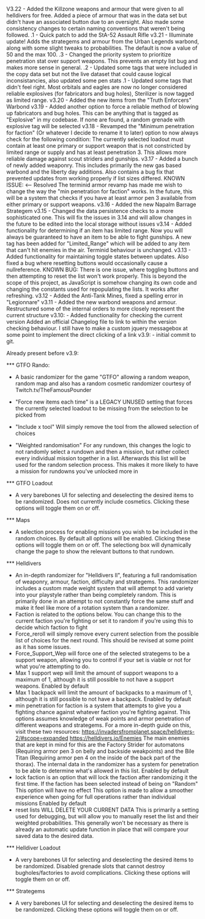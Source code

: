 V3.22   -   Added the Killzone weapons and armour that were given to all helldivers for free. Added a piece of armour that was in the data set but didn't have an associated button due to an oversight.
            Also made some consistency changes to certain naming conventions that weren't being followed.
     .1 -   Quick patch to add the StA-52 Assault Rifle
v3.21   -   Illuminate update! Adds the strategems and armour from the Urban Legends warbond, along with some slight tweaks to probabilities. The default is now a value of 50 and the max 100.
     .3 -   Changed the priority system to prioritize penetration stat over support weapons. This prevents an empty list bug and makes more sense in general.
     .2 -   Updated some tags that were included in the copy data set but not the live dataset that could cause logical inconsistancies, also updated some pen stats
     .1 -   Updated some tags that didn't feel right. Most orbitals and eagles are now no longer considered reliable explosives (for fabricators and bug holes), Sterilizer is now tagged as limited range.
v3.20   -   Added the new items from the "Truth Enforcers" Warbond
v3.19   -   Added another option to force a reliable method of blowing up fabricators and bug holes. This can be anything that is tagged as "Explosive" in my codebase. If none are found, a random grenade with
            explosive tag will be selected
v3.18   -   Revamped the "Minimum penetration for faction" (Or whatever I decide to rename it to later) option to now always check for the following condition:
            The currently selected loadout must contain at least one primary or support weapon that is not constricted by limited range or supply and has at least penetration 3. This allows more reliable damage against scout striders and gunships.
v3.17   -   Added a bunch of newly added weaponry. This includes primarily the new gas based warbond and the liberty day additions. Also contains a bug fix that prevented updates from working properly if list sizes 
            differed.
            KNOWN ISSUE: <-- Resolved The terminid armor revamp has made me wish to change the way the "min penetration for faction" works. In the future, this will be a system that checks if you have at least armor pen 3 available from either primary or support weapons.
v3.16   -   Added the new Napalm Barrage Strategem
v3.15   -   Changed the data persistence checks to a more sophisticated one. This will fix the issues in 3.14 and will allow changes in the future to be edited into the local storage without issues
v3.14   -   Added functionality for determining if an item has limited range. Now you will always be guaranteed to have an item to be able to fight gunships. 
            A new tag has been added for "Limited_Range" which will be added to any item that can't hit enemies in the air. Terminid behaviour is unchanged.
v3.13   -   Added functionality for maintaining toggle states between updates. Also fixed a bug where resetting buttons would occasionally cause a nullreference.
            KNOWN BUG: There is one issue, where toggling buttons and then attempting to reset the list won't work properly. This is beyond the scope of this project, as JavaScript is somehow changing its own code and changing the constants used for repopulating the lists. It works after refreshing.
v3.12   -   Added the Anti-Tank Mines, fixed a spelling error in "Legionnare"
v3.11   -   Added the new warbond weapons and armour. Restructured some of the internal orders to more closely represent the current structure
v3.10:  -   Added functionality for checking the current version
            Added an official Changelog file to link to within the version checking behaviour.
            I still have to make a custom jquery messagebox at some point to implement the direct clicking of a link
v3.9:   -   initial commit to git.

Already present before v3.9:

*** GTFO Rando:
- A basic randomizer for the game "GTFO" allowing a random weapon, random map and also has a random cosmetic randomizer courtesy of Twitch.tv/TheFamousPounder
- "Force new items each time" is a LEGACY UNUSED setting that forces the currently selected loadout to be missing from the selection to be picked from
- "Include x tool" Will simply remove the tool from the allowed selection of choices

- "Weighted randomisation" For any rundown, this changes the logic to not randomly select a rundown and then a mission, but rather collect every individual mission together in a list.
    Afterwards this list will be used for the random selection process. This makes it more likely to have a mission for rundowns you've unlocked more in

*** GTFO Loadout
- A very barebones UI for selecting and deselecting the desired items to be randomized. Does not currently include cosmetics. Clicking these options will toggle them on or off.

*** Maps
- A selection process for enabling missions you wish to be included in the random choices. By default all options will be enabled. Clicking these options will toggle them on or off.
    The selectiong box will dynamically change the page to show the relevant buttons to that rundown.

*** Helldivers
- An in-depth randomizer for "Helldivers II", featuring a full randomisation of weaponry, armour, faction, difficulty and strategems.
    This randomizer includes a custom made weight system that will attempt to add variety into your playstyle rather than being completely random. 
    This is primarily done in an attempt to not constantly force the same stuff and make it feel like more of a rotation system than a randomizer.
- Faction is related to the options below. You can change this to the current faction you're fighting or set it to random if you're using this to decide which faction to fight
- Force_reroll will simply remove every current selection from the possible list of choices for the next round. This should be revised at some point as it has some issues.
- Force_Support_Wep will force one of the selected strategems to be a support weapon, allowing you to control if your set is viable or not for what you're attempting to do.
- Max 1 support wep will limit the amount of support weapons to a maximum of 1, although it is still possible to not have a support weapons.
    Enabled by default
- Max 1 backpack will limit the amount of backpacks to a maximum of 1, although it is still possible to not have a backpack.
    Enabled by default
- min penetration for faction is a system that attempts to give you a fighting chance against whatever faction you're fighting against.
    This options assumes knowledge of weak points and armor penetration of different weapons and strategems. For a more in-depth guide on this, visit these two resources:
    https://invadersfromplanet.space/helldivers-2/#scope=expanded
    https://helldivers.io/Enemies
    The main enemies that are kept in mind for this are the Factory Strider for automatons (Requiring armor pen 3 on belly and backside weakpoints) and the Bile Titan (Requiring armor pen 4 on the inside of the back part of the thorax). The internal data in the randomizer has a system for penetration to be able to determine what's allowed in this list.
    Enabled by default
- lock faction is an option that will lock the faction after randomizing it the first time. If the faction has been selected instead of being on "Random" This option will have no effect
    This option is made to allow a smoother experience when going for full operations rather than individual missions
    Enabled by default
- reset lists WILL DELETE YOUR CURRENT DATA
    This is primarily a setting used for debugging, but will allow you to manually reset the list and their weighted probabilities. This generally won't be necessary as there is already an automatic update function in place that will compare your saved data to the desired data.

*** Helldiver Loadout
- A very barebones UI for selecting and deselecting the desired items to be randomized. Disabled grenade slots that cannot destroy bugholes/factories to avoid complications.
    Clicking these options will toggle them on or off.

*** Strategems
- A very barebones UI for selecting and deselecting the desired items to be randomized. Clicking these options will toggle them on or off.

